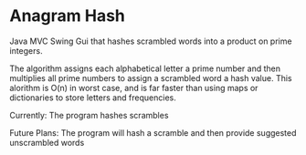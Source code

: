 # Anagram Hash
Java MVC Swing Gui that hashes scrambled words into a product on prime integers. 

The algorithm assigns each alphabetical letter a prime number and then multiplies all prime numbers to assign a scrambled word a hash value. This alorithm is O(n) in worst case, and is far faster than using maps or dictionaries to store letters and frequencies.

Currently: The program hashes scrambles

Future Plans: The program will hash a scramble and then provide suggested unscrambled words
